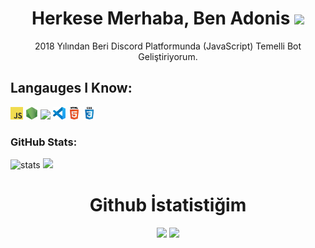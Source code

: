 <h1 align="center">Herkese Merhaba, Ben Adonis <img src="https://media.giphy.com/media/hvRJCLFzcasrR4ia7z/giphy.gif" width="30px"></h1>
<p align="center">2018 Yılından Beri Discord Platformunda (JavaScript) Temelli Bot Geliştiriyorum.<br></p>







## Langauges I Know:

<code><img height="20" src="https://raw.githubusercontent.com/github/explore/80688e429a7d4ef2fca1e82350fe8e3517d3494d/topics/javascript/javascript.png"></code>
<code><img height="20" src="https://raw.githubusercontent.com/github/explore/80688e429a7d4ef2fca1e82350fe8e3517d3494d/topics/nodejs/nodejs.png"></code>
<code><img height="20" src="https://camo.githubusercontent.com/d11bc5fc022603363226da69441297bc1f6dda6cd6253d80f5ed010125810aad/68747470733a2f2f692e696d6775722e636f6d2f534931445a66332e706e67"></code>
<code><img height="20" src="https://raw.githubusercontent.com/github/explore/80688e429a7d4ef2fca1e82350fe8e3517d3494d/topics/visual-studio-code/visual-studio-code.png"></code>
<code><img height="20" src="https://raw.githubusercontent.com/github/explore/80688e429a7d4ef2fca1e82350fe8e3517d3494d/topics/html/html.png"></code>
<code><img height="20" src="https://raw.githubusercontent.com/github/explore/80688e429a7d4ef2fca1e82350fe8e3517d3494d/topics/css/css.png"></code>
</br>
<h3 align="left">GitHub Stats:</h3>
<p align="left">
   <img src="https://github-readme-stats.vercel.app/api?username=Adonissxd&count_private=true&show_icons=true&theme=dark&hide_border=true" width="%100" height="150px" alt="stats" />
   <img src="https://github-readme-stats.vercel.app/api/top-langs/?username=Adonissxd&layout=compact&theme=dark&hide_border=true" />



  <h1 align="center">Github İstatistiğim</h1>
<p align="center">
  <a href="https://github.com/Adonissxd/" target="_blank"><img src="https://github-readme-stats.vercel.app/api/top-langs/?username=Adonissxd&langs_count=10&custom_title=En+Çok+Kullanılan+Diller+Top10&bg_color=171a1f&text_color=fff&icon_color=ff0000&hide_border=true&title_color=ff0000"/></a>
  <a href="https://github.com/Adonissxd/" target="_blank"><img src="https://github-readme-stats.vercel.app/api?username=Adonis&show_icons=true&locale=tr&border_radius=10px&title_color=ff0000&hide_border=true&bg_color=171a1f&text_color=fff&icon_color=ff0000&custom_title=Adonis%27nin+Github+İstatistiği"/></a>
